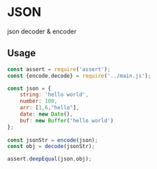 # JSON
json decoder &amp; encoder


## Usage

```js
const assert = require('assert');
const {encode,decode} = require('../main.js');

const json = {
    string: 'hello world',
    number: 100,
    arr: [1,6,"hello"],
    date: new Date(),
    buf: new Buffer('hello world')
};
  
const jsonStr = encode(json);
const obj = decode(jsonStr);

assert.deepEqual(json,obj);
```
